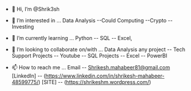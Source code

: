 - 👋 Hi, I’m @Shrik3sh
- 👀 I’m interested in ... Data Analysis --Could Computing --Crypto --Investing
- 🌱 I’m currently learning ... Python -- SQL -- Excel,
- 💞️ I’m looking to collaborate on/with ... Data Analysis any project
                                         --   Tech Support Projects
                                        --    Youtube
                                       --     SQL Projects 
                                        --    Excel
                                        --    PowerBI
                                        
- 📫 How to reach me ... Email -- Shrikesh.mahabeer81@gmail.com
                         [LinkedIn] -- (https://www.linkedin.com/in/shrikesh-mahabeer-48599775/)
                         [SITE] -- (https://shrikeshm.wordpress.com/)
<!---
Shrik3sh/Shrik3sh is a ✨ special ✨ repository because its `README.md` (this file) appears on your GitHub profile.
You can click the Preview link to take a look at your changes.
--->
